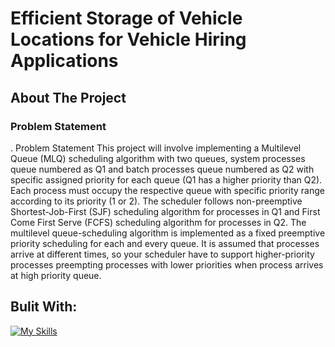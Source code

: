 ﻿# Efficient Storage of Vehicle Locations for Vehicle Hiring Applications
 
<!-- introduction -->
## About The Project
### Problem Statement
. Problem Statement
This project will involve implementing a Multilevel Queue (MLQ) scheduling algorithm with two queues, system processes queue numbered as Q1 and batch processes queue numbered as Q2 with specific assigned priority for each queue (Q1 has a higher priority than Q2). Each process must occupy the respective queue with specific priority range according to its priority (1 or 2). The scheduler follows non-preemptive Shortest-Job-First (SJF) scheduling algorithm for processes in Q1 and First Come First Serve (FCFS) scheduling algorithm for processes in Q2. The multilevel queue-scheduling algorithm is implemented as a fixed preemptive priority scheduling for each and every queue. It is assumed that processes arrive at different times, so your scheduler have to support higher-priority processes preempting processes with lower priorities when process arrives at high priority queue.

<!-- technology -->
## Bulit With:
[![My Skills](https://skillicons.dev/icons?i=java)](https://skillicons.dev)


